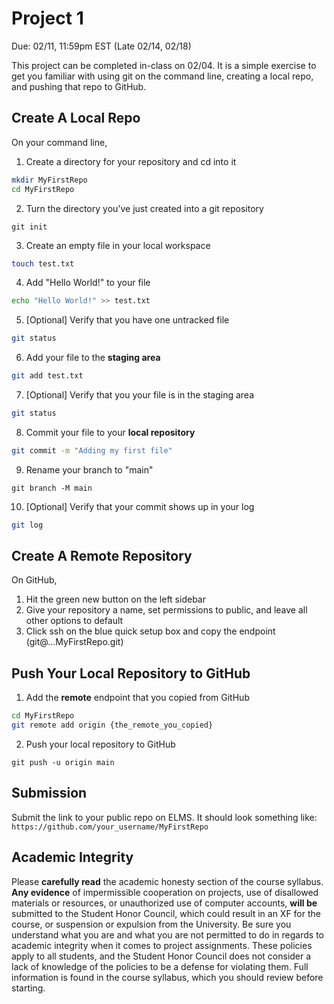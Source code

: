 # Project 1
Due: 02/11, 11:59pm EST (Late 02/14, 02/18)

This project can be completed in-class on 02/04. It is a simple exercise to get you familiar with using git on the command line, creating a local repo, and pushing that repo to GitHub.

## Create A Local Repo

On your command line,

1. Create a directory for your repository and cd into it
```bash
mkdir MyFirstRepo
cd MyFirstRepo
```
2. Turn the directory you've just created into a git repository
```
git init
```
3. Create an empty file in your local workspace
```bash
touch test.txt
```
4. Add "Hello World!" to your file
```bash
echo "Hello World!" >> test.txt
```
5. [Optional] Verify that you have one untracked file
```bash
git status
```
6. Add your file to the **staging area**
```bash
git add test.txt
```
7. [Optional] Verify that you your file is in the staging area
```bash
git status
```
8. Commit your file to your **local repository**
```bash
git commit -m "Adding my first file"
```
9. Rename your branch to "main"
```
git branch -M main
```
10. [Optional] Verify that your commit shows up in your log
```bash
git log
```

## Create A Remote Repository

On GitHub,

1. Hit the green new button on the left sidebar
2. Give your repository a name, set permissions to public, and leave all other options to default
3. Click ssh on the blue quick setup box and copy the endpoint (git@...MyFirstRepo.git)

## Push Your Local Repository to GitHub

1. Add the **remote** endpoint that you copied from GitHub
```bash
cd MyFirstRepo
git remote add origin {the_remote_you_copied}
```
2. Push your local repository to GitHub
```
git push -u origin main
```

## Submission

Submit the link to your public repo on ELMS. It should look something like: `https://github.com/your_username/MyFirstRepo`

## Academic Integrity

Please **carefully read** the academic honesty section of the course syllabus. **Any evidence** of impermissible cooperation on projects, use of disallowed materials or resources, or unauthorized use of computer accounts, **will be** submitted to the Student Honor Council, which could result in an XF for the course, or suspension or expulsion from the University. Be sure you understand what you are and what you are not permitted to do in regards to academic integrity when it comes to project assignments. These policies apply to all students, and the Student Honor Council does not consider a lack of knowledge of the policies to be a defense for violating them. Full information is found in the course syllabus, which you should review before starting.
